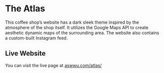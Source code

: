 # The Atlas
This coffee shop’s website has a dark sleek theme inspired by the atmosphere of the shop itself. It utilizes the Google Maps API to create aesthetic dynamic maps of the surrounding area. The website also contains a custom-built Instagram feed.
## Live Website
You can visit the live page at [aswwu.com/atlas/](https://aswwu.com/atlas/)
